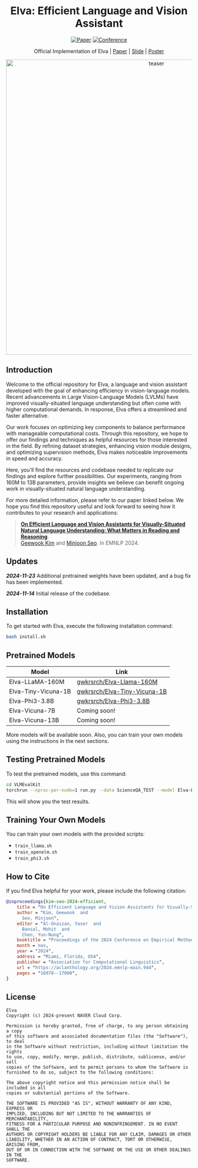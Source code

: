 <div align="center">

# Elva: Efficient Language and Vision Assistant
[![Paper](https://img.shields.io/badge/Paper-arxiv.2406.11823-red)](https://arxiv.org/abs/2406.11823)
[![Conference](https://img.shields.io/badge/EMNLP-2024-blue)](#how-to-cite)

Official Implementation of Elva | [Paper](https://arxiv.org/abs/2406.11823) | [Slide](https://docs.google.com/presentation/d/1SfPHqJs7v38_IvNDcvrWnhIQU2AjzXxHmCdflz_wDaw/edit?usp=sharing) | [Poster](https://docs.google.com/presentation/d/1FiRnXL4sp3rBoHdYMQYt4PruFrNR1x5EjGQye_uB3Jk/edit?usp=sharing)

<img width="800" alt="teaser" src="https://github.com/user-attachments/assets/2ebe381e-7a3c-4a0d-b299-2e2a216f1290">

</div>

## Introduction

Welcome to the official repository for Elva, a language and vision assistant developed with the goal of enhancing efficiency in vision-language models. Recent advancements in Large Vision-Language Models (LVLMs) have improved visually-situated language understanding but often come with higher computational demands. In response, Elva offers a streamlined and faster alternative.

Our work focuses on optimizing key components to balance performance with manageable computational costs. Through this repository, we hope to offer our findings and techniques as helpful resources for those interested in the field. By refining dataset strategies, enhancing vision module designs, and optimizing supervision methods, Elva makes noticeable improvements in speed and accuracy.

Here, you'll find the resources and codebase needed to replicate our findings and explore further possibilities. Our experiments, ranging from 160M to 13B parameters, provide insights we believe can benefit ongoing work in visually-situated natural language understanding.

For more detailed information, please refer to our paper linked below. We hope you find this repository useful and look forward to seeing how it contributes to your research and applications:<br>
> [**On Efficient Language and Vision Assistants for Visually-Situated Natural Language Understanding: What Matters in Reading and Reasoning**](https://arxiv.org/abs/2406.11823).<br>
> [Geewook Kim](https://geewook.kim) and [Minjoon Seo](https://scholar.google.com/citations?user=zYze5fIAAAAJ). In EMNLP 2024.

## Updates

**_2024-11-23_** Additional pretrained weights have been updated, and a bug fix has been implemented.

**_2024-11-14_** Initial release of the codebase.

## Installation

To get started with Elva, execute the following installation command:

```bash
bash install.sh
```

## Pretrained Models

| Model               | Link |
|---------------------|------|
| Elva-LLaMA-160M     | [gwkrsrch/Elva-Llama-160M](https://huggingface.co/gwkrsrch/Elva-Llama-160M) |
| Elva-Tiny-Vicuna-1B | [gwkrsrch/Elva-Tiny-Vicuna-1B](https://huggingface.co/gwkrsrch/Elva-Tiny-Vicuna-1B) |
| Elva-Phi3-3.8B      | [gwkrsrch/Elva-Phi3-3.8B](https://huggingface.co/gwkrsrch/Elva-Phi3-3.8B) |
| Elva-Vicuna-7B      | Coming soon! |
| Elva-Vicuna-13B     | Coming soon! |

More models will be available soon. Also, you can train your own models using the instructions in the next sections.

## Testing Pretrained Models

To test the pretrained models, use this command:

```bash
cd VLMEvalKit
torchrun --nproc-per-node=1 run.py --data ScienceQA_TEST --model Elva-Llama-160M
```

This will show you the test results.

## Training Your Own Models

You can train your own models with the provided scripts:
- `train_llama.sh`
- `train_openelm.sh`
- `train_phi3.sh`

## How to Cite

If you find Elva helpful for your work, please include the following citation:

```bibtex
@inproceedings{kim-seo-2024-efficient,
    title = "On Efficient Language and Vision Assistants for Visually-Situated Natural Language Understanding: What Matters in Reading and Reasoning",
    author = "Kim, Geewook  and
      Seo, Minjoon",
    editor = "Al-Onaizan, Yaser  and
      Bansal, Mohit  and
      Chen, Yun-Nung",
    booktitle = "Proceedings of the 2024 Conference on Empirical Methods in Natural Language Processing",
    month = nov,
    year = "2024",
    address = "Miami, Florida, USA",
    publisher = "Association for Computational Linguistics",
    url = "https://aclanthology.org/2024.emnlp-main.944",
    pages = "16978--17000",
}
```

## License
```
Elva
Copyright (c) 2024-present NAVER Cloud Corp.

Permission is hereby granted, free of charge, to any person obtaining a copy
of this software and associated documentation files (the "Software"), to deal
in the Software without restriction, including without limitation the rights
to use, copy, modify, merge, publish, distribute, sublicense, and/or sell
copies of the Software, and to permit persons to whom the Software is
furnished to do so, subject to the following conditions:

The above copyright notice and this permission notice shall be included in all
copies or substantial portions of the Software.

THE SOFTWARE IS PROVIDED "AS IS", WITHOUT WARRANTY OF ANY KIND, EXPRESS OR
IMPLIED, INCLUDING BUT NOT LIMITED TO THE WARRANTIES OF MERCHANTABILITY,
FITNESS FOR A PARTICULAR PURPOSE AND NONINFRINGEMENT. IN NO EVENT SHALL THE
AUTHORS OR COPYRIGHT HOLDERS BE LIABLE FOR ANY CLAIM, DAMAGES OR OTHER
LIABILITY, WHETHER IN AN ACTION OF CONTRACT, TORT OR OTHERWISE, ARISING FROM,
OUT OF OR IN CONNECTION WITH THE SOFTWARE OR THE USE OR OTHER DEALINGS IN THE
SOFTWARE.
```
